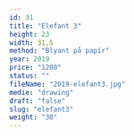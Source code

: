 ```yaml
---
id: 31
title: "Elefant 3"
height: 23
width: 31,5
method: "Blyant på papir"
year: 2019
price: "1200"
status: ""
fileName: "2019-elefant3.jpg"
medie: "drawing"
draft: "false"
slug: "elefant3"
weight: "30"
---
```

